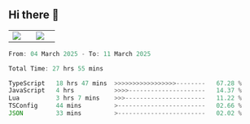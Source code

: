 ## Hi there 👋

<p align="center">
  <table align="center">
  <tr border="none">
  <td width="35%" align="center">
    <img  align="center"  src="http://github-profile-summary-cards.vercel.app/api/cards/stats?username=ricepunk&theme=github_dark" />
  </td>
    
  <td width="65%" align="center">
    <img  align="center"  src="http://github-profile-summary-cards.vercel.app/api/cards/profile-details?username=ricepunk&theme=github_dark" />
  </td>
  </tr>
  </table>
</p>

<!--START_SECTION:waka-->

```typescript
From: 04 March 2025 - To: 11 March 2025

Total Time: 27 hrs 55 mins

TypeScript   18 hrs 47 mins  >>>>>>>>>>>>>>>>>--------   67.28 %
JavaScript   4 hrs           >>>>---------------------   14.37 %
Lua          3 hrs 7 mins    >>>----------------------   11.22 %
TSConfig     44 mins         >------------------------   02.66 %
JSON         33 mins         >------------------------   02.02 %
```

<!--END_SECTION:waka-->
